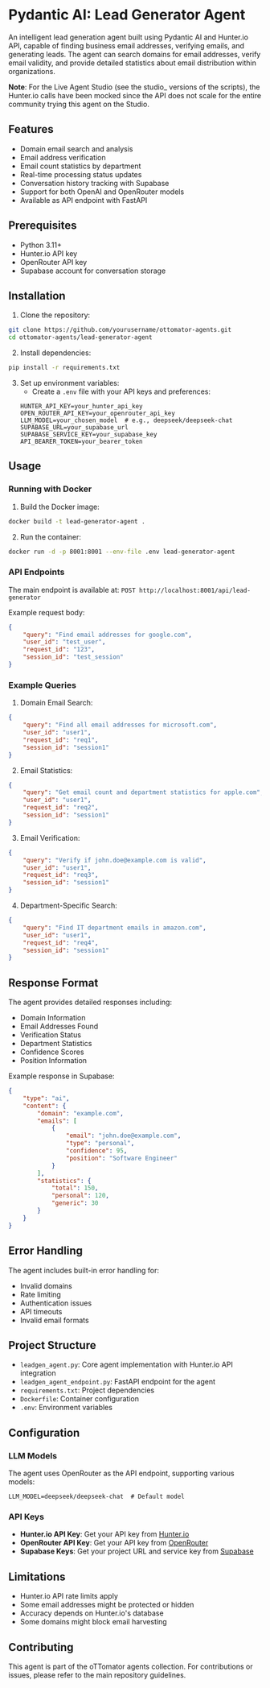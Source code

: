# Pydantic AI: Lead Generator Agent

An intelligent lead generation agent built using Pydantic AI and Hunter.io API, capable of finding business email addresses, verifying emails, and generating leads. The agent can search domains for email addresses, verify email validity, and provide detailed statistics about email distribution within organizations.

**Note**: For the Live Agent Studio (see the studio_ versions of the scripts), the Hunter.io calls have been mocked since the API does not scale for the entire community trying this agent on the Studio.

## Features

- Domain email search and analysis
- Email address verification
- Email count statistics by department
- Real-time processing status updates
- Conversation history tracking with Supabase
- Support for both OpenAI and OpenRouter models
- Available as API endpoint with FastAPI

## Prerequisites

- Python 3.11+
- Hunter.io API key
- OpenRouter API key
- Supabase account for conversation storage

## Installation

1. Clone the repository:
```bash
git clone https://github.com/yourusername/ottomator-agents.git
cd ottomator-agents/lead-generator-agent
```

2. Install dependencies:
```bash
pip install -r requirements.txt
```

3. Set up environment variables:
   - Create a `.env` file with your API keys and preferences:
   ```env
   HUNTER_API_KEY=your_hunter_api_key
   OPEN_ROUTER_API_KEY=your_openrouter_api_key
   LLM_MODEL=your_chosen_model  # e.g., deepseek/deepseek-chat
   SUPABASE_URL=your_supabase_url
   SUPABASE_SERVICE_KEY=your_supabase_key
   API_BEARER_TOKEN=your_bearer_token
   ```

## Usage

### Running with Docker

1. Build the Docker image:
```bash
docker build -t lead-generator-agent .
```

2. Run the container:
```bash
docker run -d -p 8001:8001 --env-file .env lead-generator-agent
```

### API Endpoints

The main endpoint is available at: `POST http://localhost:8001/api/lead-generator`

Example request body:
```json
{
    "query": "Find email addresses for google.com",
    "user_id": "test_user",
    "request_id": "123",
    "session_id": "test_session"
}
```

### Example Queries

1. Domain Email Search:
```json
{
    "query": "Find all email addresses for microsoft.com",
    "user_id": "user1",
    "request_id": "req1",
    "session_id": "session1"
}
```

2. Email Statistics:
```json
{
    "query": "Get email count and department statistics for apple.com",
    "user_id": "user1",
    "request_id": "req2",
    "session_id": "session1"
}
```

3. Email Verification:
```json
{
    "query": "Verify if john.doe@example.com is valid",
    "user_id": "user1",
    "request_id": "req3",
    "session_id": "session1"
}
```

4. Department-Specific Search:
```json
{
    "query": "Find IT department emails in amazon.com",
    "user_id": "user1",
    "request_id": "req4",
    "session_id": "session1"
}
```

## Response Format

The agent provides detailed responses including:
- Domain Information
- Email Addresses Found
- Verification Status
- Department Statistics
- Confidence Scores
- Position Information

Example response in Supabase:
```json
{
    "type": "ai",
    "content": {
        "domain": "example.com",
        "emails": [
            {
                "email": "john.doe@example.com",
                "type": "personal",
                "confidence": 95,
                "position": "Software Engineer"
            }
        ],
        "statistics": {
            "total": 150,
            "personal": 120,
            "generic": 30
        }
    }
}
```

## Error Handling

The agent includes built-in error handling for:
- Invalid domains
- Rate limiting
- Authentication issues
- API timeouts
- Invalid email formats

## Project Structure

- `leadgen_agent.py`: Core agent implementation with Hunter.io API integration
- `leadgen_agent_endpoint.py`: FastAPI endpoint for the agent
- `requirements.txt`: Project dependencies
- `Dockerfile`: Container configuration
- `.env`: Environment variables

## Configuration

### LLM Models

The agent uses OpenRouter as the API endpoint, supporting various models:
```env
LLM_MODEL=deepseek/deepseek-chat  # Default model
```

### API Keys

- **Hunter.io API Key**: Get your API key from [Hunter.io](https://hunter.io/api-keys)
- **OpenRouter API Key**: Get your API key from [OpenRouter](https://openrouter.ai/)
- **Supabase Keys**: Get your project URL and service key from [Supabase](https://supabase.com/dashboard)

## Limitations

- Hunter.io API rate limits apply
- Some email addresses might be protected or hidden
- Accuracy depends on Hunter.io's database
- Some domains might block email harvesting

## Contributing

This agent is part of the oTTomator agents collection. For contributions or issues, please refer to the main repository guidelines.
